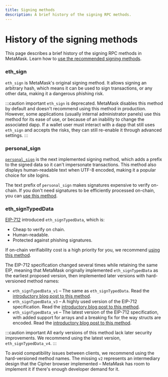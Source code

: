 ```yaml
---
title: Signing methods
description: A brief history of the signing RPC methods.
---
```


# History of the signing methods

This page describes a brief history of the signing RPC methods in MetaMask.
Learn how to [use the recommended signing methods](../how-to/sign-data.md).

### eth_sign

`eth_sign` is MetaMask's original signing method.
It allows signing an arbitrary hash, which means it can be used to sign transactions, or any other
data, making it a dangerous phishing risk.

:::caution important
`eth_sign` is deprecated.
MetaMask disables this method by default and doesn't recommend using this method in production.
However, some applications (usually internal administrator panels) use this method for its ease of
use, or because of an inability to change the associated dapp.
If a wallet user must interact with a dapp that still uses `eth_sign` and accepts the risks,
they can still re-enable it through advanced settings.
:::

### personal_sign

[`personal_sign`](https://metamask.github.io/api-playground/api-documentation/#personal_sign) is
the next implemented signing method, which adds a prefix to the signed data so it can't impersonate
transactions.
This method also displays human-readable text when UTF-8 encoded, making it a popular choice for
site logins.

The text prefix of `personal_sign` makes signatures expensive to verify on-chain.
If you don't need signatures to be efficiently processed on-chain, you can
[use this method](../how-to/sign-data.md#use-personalsign).

### eth_signTypedData

[EIP-712](https://eips.ethereum.org/EIPS/eip-712) introduced `eth_signTypedData`, which is:

- Cheap to verify on chain.
- Human-readable.
- Protected against phishing signatures.

If on-chain verifiability cost is a high priority for you, we recommend
[using this method](../how-to/sign-data.md#use-ethsigntypeddatav4).

The EIP-712 specification changed several times while retaining the same EIP, meaning that MetaMask
originally implemented `eth_signTypedData` as the earliest proposed version, then implemented later
versions with hard-versioned method names:

- `eth_signTypedData_v1` – The same as `eth_signTypedData`.
  Read the
  [introductory blog post to this method](https://medium.com/metamask/scaling-web3-with-signtypeddata-91d6efc8b290).
- `eth_signTypedData_v3` – A highly used version of the EIP-712 specification.
  Read the
  [introductory blog post to this method](https://medium.com/metamask/eip712-is-coming-what-to-expect-and-how-to-use-it-bb92fd1a7a26).
- `eth_signTypedData_v4` – The latest version of the EIP-712 specification, with added
  support for arrays and a breaking fix for the way structs are encoded.
  Read the
  [introductory blog post to this method](https://medium.com/metamask/eip712-is-coming-what-to-expect-and-how-to-use-it-bb92fd1a7a26).

:::caution important
All early versions of this method lack later security improvements.
We recommend using the latest version, `eth_signTypedData_v4`.
:::

To avoid compatibility issues between clients, we recommend using the hard-versioned method names.
The missing `v2` represents an intermediary design that the Cipher browser implemented –
MetaMask has room to implement it if there's enough developer demand for it.
